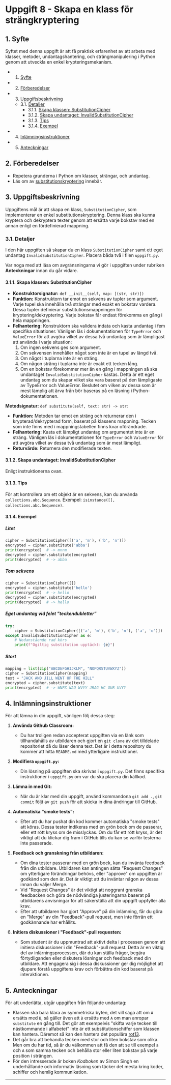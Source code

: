 # Uppgift 8 - Skapa en klass för strängkryptering

## 1. <a name='Syfte'></a>Syfte

Syftet med denna uppgift är att få praktisk erfarenhet av att arbeta med
klasser, metoder, undantagshantering, och strängmanipulering i Python genom att
utveckla en enkel krypteringsmekanism.

<!-- vscode-markdown-toc -->

- 1. [Syfte](#Syfte)
- 2. [Förberedelser](#Frberedelser)
- 3. [Uppgiftsbeskrivning](#Uppgiftsbeskrivning)
  - 3.1. [Detaljer](#Detaljer)
    - 3.1.1. [Skapa klassen: SubstitutionCipher](#Skapaklassen:SubstitutionCipher)
    - 3.1.2. [Skapa undantaget: InvalidSubstitutionCipher](#Skapaundantaget:InvalidSubstitutionCipher)
    - 3.1.3. [Tips](#Tips)
    - 3.1.4. [Exempel](#Exempel)
- 4. [Inlämningsinstruktioner](#Inlmningsinstruktioner)
- 5. [Anteckningar](#Anteckningar)

<!-- vscode-markdown-toc-config
	numbering=true
	autoSave=true
	/vscode-markdown-toc-config -->
<!-- /vscode-markdown-toc -->

## 2. <a name='Frberedelser'></a>Förberedelser

- Repetera grunderna i Python om klasser, strängar, och undantag.
- Läs om av [substitutionskryptering](https://simple.wikipedia.org/wiki/Substitution_cipher)
  innebär.

## 3. <a name='Uppgiftsbeskrivning'></a>Uppgiftsbeskrivning

Uppgiftens mål är att skapa en klass, `SubstitutionCipher`, som implementerar en
enkel substitutionskryptering. Denna klass ska kunna kryptera och dekryptera
texter genom att ersätta varje bokstav med en annan enligt en fördefinierad
mappning.

### 3.1. <a name='Detaljer'></a>Detaljer

I den här uppgiften så skapar du en klass `SubstitutionCipher` samt ett eget
undantag `InvalidSubstitutionCipher`. Placera båda två i filen `uppgift.py`.

Var noga med att läsa om avgränsningarna vi gör i uppgiften under rubriken
**Anteckningar** innan du går vidare.

#### 3.1.1. <a name='Skapaklassen:SubstitutionCipher'></a>Skapa klassen: SubstitutionCipher

- **Konstruktorsignatur:** `def __init__(self, map: [(str, str)])`
- **Funktion:** Konstruktorn tar emot en sekvens av tupler som argument. Varje
  tupel ska innehålla två strängar med exakt en bokstav vardera. Dessa tupler
  definierar substitutionsmappningen för kryptering/dekryptering. Varje bokstav
  får endast förekomma en gång i hela mappningen.
- **Felhantering:** Konstruktorn ska validera indata och kasta undantag i fem
  specifika situationer. Vänligen läs i dokumentationen för `TypeError` och
  `ValueError` för att avgöra vilket av dessa två undantag som är lämpligast att
  använda i varje situation:
  1. Om ingen sekvens ges som argument.
  2. Om sekvensen innehåller något som inte är en tupel av längd två.
  3. Om något i tuplarna inte är en sträng.
  4. Om någon sträng i tuplarna inte är exakt ett tecken lång.
  5. Om en bokstav förekommer mer än en gång i mappningen så ska undantaget
     `InvalidSubstitutionCipher` kastas. Detta är ett eget undantag som du
     skapar vilket ska vara baserat på den lämpligaste av TypeError och
     ValueError. Beslutet om vilken av dessa som är mest lämplig att ärva från
     bör baseras på en läsning i Python-dokumentationen.

**Metodsignatur:** `def substitute(self, text: str) -> str:`

- **Funktion:** Metoden tar emot en sträng och returnerar den i
  krypterad/dekrypterad form, baserat på klassens mappning. Tecken som inte
  finns med i mappningstabellen finns kvar oförändrade.
- **Felhantering:** Kasta ett lämpligt undantag om argumentet inte är en sträng.
  Vänligen läs i dokumentationen för `TypeError` och `ValueError` för att avgöra
  vilket av dessa två undantag som är mest lämpligt.
- **Returvärde:** Returnera den modifierade texten.

#### 3.1.2. <a name='Skapaundantaget:InvalidSubstitutionCipher'></a>Skapa undantaget: InvalidSubstitutionCipher

Enligt instruktionerna ovan.

#### 3.1.3. <a name='Tips'></a>Tips

För att kontrollera om ett objekt är en sekvens, kan du använda
`collections.abc.Sequence`. Exempel: `isinstance([], collections.abc.Sequence)`.

#### 3.1.4. <a name='Exempel'></a>Exempel

##### Litet

```python
cipher = SubstitutionCipher([('a', 'm'), ('b', 'n')])
encrypted = cipher.substitute('abba')
print(encrypted)  # -> mnnm
decrypted = cipher.substitute(encrypted)
print(decrypted)  # -> abba
```

##### Tom sekvens

```python
cipher = SubstitutionCipher([])
encrypted = cipher.substitute('hello')
print(encrypted)  # -> hello
decrypted = cipher.substitute(encrypted)
print(decrypted)  # -> hello
```

##### Eget undantag vid felet "teckendubletter"

```python
try:
    cipher = SubstitutionCipher([('a', 'm'), ('b', 'n'), ('a', 'o')])
except InvalidSubstitutionCipher as e:
    # Nedanstående rad körs
    print(f"Ogiltig substitution upptäckt: {e}")
```

##### Stort

```python
mapping = list(zip("ABCDEFGHIJKLM", "NOPQRSTUVWXYZ"))
cipher = SubstitutionCipher(mapping)
text = "JACK AND JILL WENT UP THE HILL"
encrypted = cipher.substitute(text)
print(encrypted)  # -> WNPX NAQ WVYY JRAG HC GUR UVYY
```

## 4. <a name='Inlmningsinstruktioner'></a>Inlämningsinstruktioner

För att lämna in din uppgift, vänligen följ dessa steg:

1. **Använda Github Classroom:**

   - Du har troligen redan accepterat uppgiften via en länk som tillhandahålls
     av utbildaren och gjort en `git clone` av det tilldelade repositoriet då du
     läser denna text. Det är i detta repository du kommer att hitta `README.md`
     med ytterligare instruktioner.

2. **Modifiera `uppgift.py`:**

   - Din lösning på uppgiften ska skrivas i `uppgift.py`. Det finns specifika
     instruktioner i `uppgift.py` om var du ska placera din källkod.

3. **Lämna in med Git:**

   - När du är klar med din uppgift, använd kommandona `git add .`, `git commit`
     följt av `git push` för att skicka in dina ändringar till GitHub.

4. **Automatiska "smoke tests":**

   - Efter att du har pushat din kod kommer automatiska "smoke tests" att köras.
     Dessa tester indikeras med en grön bock om de passerar, eller ett rött
     kryss om de misslyckas. Om du får ett rött kryss, är det viktigt att du
     klickar dig fram i GitHub tills du kan se varför testerna inte passerade.

5. **Feedback och granskning från utbildaren:**

   - Om dina tester passerar med en grön bock, kan du invänta feedback från din
     utbildare. Utbildaren kan antingen sätta "Request Changes" om ytterligare
     förändringar behövs, eller "approve" om uppgiften är godkänd som den är.
     Det är viktigt att du inväntar någon av dessa innan du väljer Merge.
   - Vid "Request Changes" är det viktigt att noggrant granska feedbacken och
     göra de nödvändiga justeringarna baserat på utbildarens anvisningar för att
     säkerställa att din uppgift uppfyller alla krav.
   - Efter att utbildaren har gjort "Approve" på din inlämning, får du göra en
     "Merge" av din "Feedback"-pull request, men inte förrän ett godkännande har
     erhållits.

6. **Initiera diskussioner i "Feedback"-pull requesten:**

   - Som student är du uppmuntrad att aktivt delta i processen genom att
     initiera diskussioner i din "Feedback"-pull request. Detta är en viktig del
     av inlärningsprocessen, där du kan ställa frågor, begära förtydliganden
     eller diskutera lösningar och feedback med din utbildare. Att engagera sig
     i dessa diskussioner ger dig möjlighet att djupare förstå uppgiftens krav
     och förbättra din kod baserat på interaktionen.

## 5. <a name='Anteckningar'></a>Anteckningar

För att underlätta, utgår uppgiften från följande undantag:

- Klassen ska bara klara av symmetriska byten, det vill säga att om `A` ersätts
  med `B`, så gäller även att `B` ersätts med `A` om man anropar `substitute` en
  gång till. Det gör att exempelvis "skifta varje tecken till nästkommande i
  alfabetet" inte är ett substitutionschiffer som klassen kan hantera. Däremot
  så kan den hantera det populära [rot13](https://en.wikipedia.org/wiki/ROT13).
- Det går bra att behandla tecken med stor och liten bokstav som olika. Men om
  du har tid, så är du välkommen att få den att se till exempel `a` och `A` som
  samma tecken och behålla stor eller liten bokstav på varje position i
  strängen.
- För den intresserade är boken _Kodboken_ av Simon Singh en underhållande och
  informativ läsning som täcker det mesta kring koder, schiffer och hemlig
  kommunikation.

---
